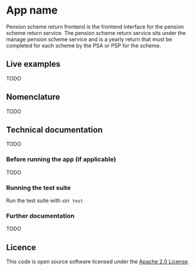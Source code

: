 # App name

Pension scheme return frontend is the frontend interface for the pension scheme return service.
The pension scheme return service sits under the manage pension scheme service and is a yearly
return that must be completed for each scheme by the PSA or PSP for the scheme.

## Live examples

TODO

## Nomenclature

TODO

## Technical documentation

TODO

### Before running the app (if applicable)

TODO

### Running the test suite

Run the test suite with `sbt test`

### Further documentation

TODO

## Licence

This code is open source software licensed under the [Apache 2.0 License]("http://www.apache.org/licenses/LICENSE-2.0.html").
